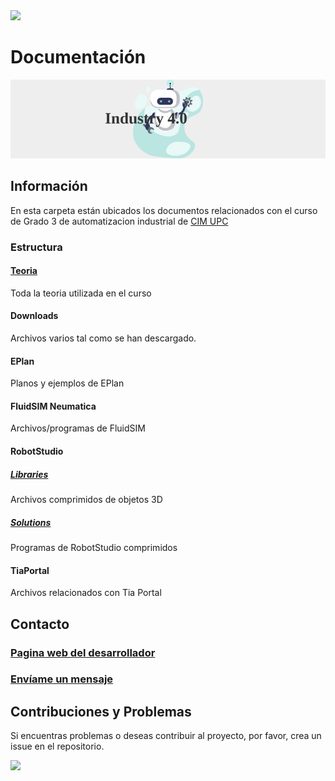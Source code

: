 <img src="https://user-images.githubusercontent.com/73097560/115834477-dbab4500-a447-11eb-908a-139a6edaec5c.gif">

# Documentación
<a href="https://github.com/SKRTEEEEEE/upc">
<div align="center">
  <img  src="https://github.com/SKRTEEEEEE/upc/blob/main/Pictures/banner_robot.svg"
       alt="banner" />
</div>
</a>

## Información
En esta carpeta están ubicados los documentos relacionados con el curso de Grado 3 de automatizacion industrial de [CIM UPC](https://www.cimupc.org/)
### Estructura
#### [Teoria](./Teoria/README.md)
Toda la teoria utilizada en el curso
#### Downloads
Archivos varios tal como se han descargado.
#### EPlan 
Planos y ejemplos de EPlan
#### FluidSIM Neumatica
Archivos/programas de FluidSIM
#### RobotStudio
##### [Libraries](./RobotStudio/Libraries/)
Archivos comprimidos de objetos 3D
##### [Solutions](./RobotStudio/Solutions/)
Programas de RobotStudio comprimidos
#### TiaPortal
Archivos relacionados con Tia Portal


## Contacto

### [Pagina web del desarrollador](https://profile-skrt.vercel.app)
### [Envíame un mensaje](mailto:adanreh.m@gmail.com)

## Contribuciones y Problemas

Si encuentras problemas o deseas contribuir al proyecto, por favor, crea un issue en el repositorio.

<img src="https://user-images.githubusercontent.com/73097560/115834477-dbab4500-a447-11eb-908a-139a6edaec5c.gif">